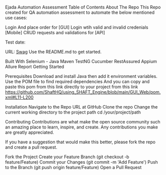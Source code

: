 Ejada Automation Assessment 
Table of Contents
About The Repo
This Repo created for QA automation assessment to automate the below mentioned use cases:

Login And place order for [GUI]
Login wtih valid and invalid credenials [Mobile]
CRUD requests and validations for [API] 

Test date:

URL: [Swag](https://www.saucedemo.com/)
Use the README.md to get started.

Built With
Selenium - Java
Maven
TestNG
Cucumber
RestAssured
Appium
Allure Report
Getting Started

Prerequisites
Download and install Java then add it environment variables.
Use the POM file to find required dependencies 
And you can copy and paste this pom from this link directly to your project  from this link https://github.com/ShaftHQ/using_SHAFT_Engine/blob/main/GUI_Web/pom.xml#L11-L200


Installation
Navigate to the Repo URL at GitHub
Clone the repo
Change the current working directory to the project path
cd /your/project/path

Contributing
Contributions are what make the open source community such an amazing place to learn, inspire, and create. Any contributions you make are greatly appreciated.

If you have a suggestion that would make this better, please fork the repo and create a pull request.

Fork the Project
Create your Feature Branch (git checkout -b feature/Feature)
Commit your Changes (git commit -m 'Add Feature')
Push to the Branch (git push origin feature/Feature)
Open a Pull Request
